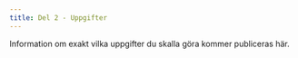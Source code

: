 ```yaml
---
title: Del 2 - Uppgifter
---
```


Information om exakt vilka uppgifter du skalla göra kommer publiceras här.
